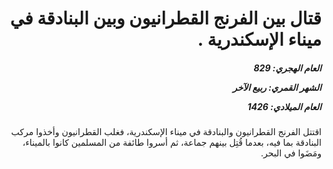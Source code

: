 <h1 dir="rtl">قتال بين الفرنج القطرانيون وبين البنادقة في ميناء الإسكندرية .</h1>

<h5 dir="rtl">العام الهجري:  829

الشهر القمري: ربيع الآخر

العام الميلادي: 1426</h5>

<p dir="rtl">اقتتل الفرنج القطرانيون والبنادقة في ميناء الإسكندرية، فغلب القطرانيون وأخذوا مركب البنادقة بما فيه، بعدما قُتِل بينهم جماعة، ثم أسروا طائفة من المسلمين كانوا بالميناء، ومَضَوا في البحر.</p></br>
